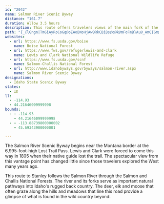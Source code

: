 ```yaml
---
id: "2042"
name: Salmon River Scenic Byway
distance: "161.7"
duration: Allow 3.5 hours
description: This route offers travelers views of the main fork of the Salmon River from near its headwaters as well as views of the White Cloud, Lemhi and Bitterroot mountains and the Lost River.
path: "{_{lGngn|TmGiAyRoCoGq@oEAoBNoHjAwBRkCBiBs@o@k@mFoFmB}Au@_AmC{Gm@qBUmF[}Bg@iBgEiJuAoDoAwBwAeBiC{DoHoQmA{BaD_FiEoH}GmMeF{IcAyB_@sA_@eCQ_Ge@cDgEuRmDwQaByHQgDhAaLNwD@{CKuAc@}BoCgJkAuH]mAcAsAi@_@cEgAcBeA}EyBuAgBa@cAa@uBMyD?eFViB~CaMn@sDH_ABeIJaIEaEIeAy@oCoAcB}VaXsAqCoA{Ei@sEi@aSQaC{AmG_AgCuByDc@g@sBiAgBUqBDwXe@gC]kBg@oB_A{B{AyAkAYe@gFcN_LcToBgE[_BKwB@y@h@mC`@aAvAmBnA_AlB}@nDmAlCyA`EaD|BqDl@oAz@}Bd@aBj@iCf@sDZ_GRsCNm@Ne@h@s@rDqCnByCXy@Js@BgDQeFQuBQmA]q@uDaFq@eBOkAKaB?_BBk@d@oDAmF]_Es@uCy@eF}@aLa@mA}@aA{DyBaA}@e@y@cAaDKy@?{Dj@mFx@wFBwBOcAa@kAeCqDe@oAcAiFIsAB_Bd@sDbDaSpDyRZeAr@sAh@s@nDcDlBoDZeAV{AJeCEyAM}@kAaCqIiHe@w@]mAYsB_@sGHoFh@eEHsAIyASy@u@mA_Aq@wBgAoBeB}ByEsBoFQqACgANgCnAqG`AuC~CmH~AaC|FqGl@{AJmA?yB_AsE_@eAmDcF_@eBO_CCmADyAv@{F@cAa@{HCkBNcEl@aINsE?kBEy@[sAkAaDo@_Fg@uA_AeBoAyCiA_EcEuHo@mBwC{K{@yDc@gD@eBH{@rC{VBeD_@{Hc@oTH{ANqAXu@bBqC`@{@Ry@Bk@OgB_@}@w@k@e@M_CMqE?sA_@w@s@{DuGc@yAOkBBeCJgA\\mAZi@`Au@nFeClAy@fK{MbBuCh@yAbAyCTmAj@wDBmDYoDsBaHK_A?eAd@gExAsGLsAJsCHeIJcBh@sC`DgMtAsErBgDxBmCh@kAr@kCxAqK@sAG_BqD_NKcCJyBNiAdAcC|DeGjCyETu@n@wFb@oIh@uBbDsIXmADsBh@{IZgD|@eCrCgDnBeBlAyA|CkEn@yAvA{E`DmJr@uAbB_B|Aw@bHiBhBiAxBoBd@s@Zy@Jy@OyAcBeFu@yAiD_E{E{DkKsLoAiB}@qBY{@YyBA_ADmB\\_FhBiKjAsChCeEpAaC`AsDhKeh@xA{HxAcMf@kHZaI?uDIyAc@kCo@iBsBmE[cAa@mBe@aGO{Dc@qCu@gDiAsDcP{e@}@_DMcA?yAd@mBXa@fB_AhDeAhAg@n@k@r@gAj@sA^wAVyBDaDo@aTOwJNkDr@cJJgDIsD[kCcBuGsDuO}@gDe@_CYgDc@{IKqFNiCXwBd@{AbAyBhHuMl@kBVkAFaCEuBIoA[uAgE_MqGoPs@gCs@uDa@wDmAyTHkCRuB`@}BlB{Hn@oG?kCKoAqCoQAqAH_BLeAzCiItCuKvAgEj@kArBsBv@e@xAa@fIq@r@Mt@i@v@cAJk@NaBCwBO{@[y@i@q@w@_A_EyCyCaAaB]}M[{BWeA_@o@y@s@{BOeAEyAf@yIz@iMC{Ge@_FsDwTOwA?mAT_Bn@mB|@aAlFyDd@s@b@_AZqAlRwsAZ_FAyAWgC[_Be@oAi@eA}@eAkIgGa@m@YkAEqADmAXu@d@o@~@i@xLyEhBmAbCeCxA{B`AkCf@kE?aC_@mCiAsFy@uFMsAIcBBiBRwF^oDXkAlDgNhEqQtAyG|@oIHuCCkA]gFqEe]i@mJ}@um@OmDKw@m@eCoBcEmE{GyA}A}CkCsB{AyDyBcP_HoBaA}@y@i@k@{@aCY{AIcB?oAVwB`B}J`VgsAhAgF~@_DbC_GbCcEtCeDjBgB`BgAfDeBvI_D~@q@|@{@`A}Bl@uCbAaLCsBAs@YeBm@{BoCmEiC_FuBuF}AqG_CwSc@mBqA{Ck@_AoB_B_JsCySgGyDeBsBgBiBsBy@kAeBuD}Mee@_AkEYcDCwCPcDbE{^RgCF_B?gFYiG{@mIc@_DeBmIg@cDo@_KsA}LCiCL{BRsA^eBd@uA~AeD~HqRnBeF~@yCl@kCb@oF@gCImCoCoXiBiU?yAn@}IjA_GpAeEzPac@t@mDNgCAmDWyCWkBsBiISyAEcCHcJM{EcAuROuIBcCr@eShAiSx@_JhAoIbB{HtBoI\\eBPgDB_BOgDCmBfAeNJiCIwGQaEc@gFoBs\\IkC?wJIiAc@eC_@{Ay@gBo@gAoVsWwAaB}AeCwFoKkDiE{FeFiUcRqJoHiCkCqDgHuAgG[eCy@oLQyA[wAYcAcAkBkAqAwBmAyAY}AAePh@oDOgBWoBm@}BkAsBeBwBaCkAeBy@gBmCgJs@oHg@yJg@gE[oA}@iCu@{AaAsAqAmA}AeAiAe@mI_BuHoByAk@qIeEwImFoJaFyJaGmSaLsc@cW{KyEwGcBg[qGuAEy@HcCt@uEdBiCd@yBLcDSaL}BmPaAuC?iCPcSzBiCJwDYoBe@sB_AwBsA}C{C{A_CuDeIqCuDw@s@iAw@sDgAkY_HkBu@cDsBiA_AsAmBaBwCkBuFo@eDc@mDIiDHqJEwFWeDa@sBc@yAy@kBuNeYiAmBwBaBcCy@kCWi@@qHrBoAHsBIo@O{JeEmG{BuDeAiFy@}De@cHM{HRib@fC_Bd@aJnE}Bb@iBDsCe@gCmA{@}@uZ_`@kByCiIiS{AuBsAeAqCsA{@SeCIwC\\qBx@yBfBoAjByCxGwQtg@q@~AcAxA_BnA}A^oA?mAOo@Yov@yf@uNaM}CyAqUmJwF{CkRaLy@s@{AmB}@qBcAmE}@sCwAuCmAcAoQiGwAWuBYgOMaCe@}B_AmGmEqEyD_BuBcBkC_BkDsAmDwAcFqO{p@oBmGgBsDqDoFeDyCs@YmCe@oBCs@JuA\\}Ar@y@n@_CbCiBrAcBRiPqA}HaAgF_@sDEwCJ}Fl@{LjBsFLaIk@yKmA{d@aGuHkAmFsAcE{A}H_Eac@wVoGeEcDgCkH_IgDmEeD}FeEsIoH}Q}CxCaF`E_h@r^wFjDsx@xb@_GdCeFrAkGn@qo@H{KKcC_@yAg@oCcB}BiBuvCwhCsEsDgFyB}A_@wEa@mFZeDx@eOrGaFxAmEr@}GJcTgCkKqBgKmC_N_FyBi@etAsX{AAwBRkJ~BcC^wBJqDCyD_@yF{@kHeBoFy@{KaAsCEaBLyD~@mEdByEtAqAPsBAgO_E}Cq@kLu@oSkB}B_@gEkBoCiCwBkDy@mBgI{Z_A{BiAkBs@{@_DgCqi@__@oBeBwDsEmQ}XsBkE}D_KiBeDu@y@_CgBk\\gOyA_AiC{BwS{XgIiLyBaE}BsF_AgCiB_Hy@kE_AiHiEoo@aBgMyPos@}J_a@{CoRi@{Bm@wBgCcFqKuVmAmEyAaHiFah@i@mRYaDcBcNEw@CoOb@eWWkEi@gEaAuDs@kBiBaDqCsCeAs@gCkAcGsAuAk@eN{GyAeAqAsAqAmBaBkEeLaa@aAcB}@}@uBqA}@WiE[}TeA}C@iB\\gBt@oFpEg@^eAZ}@NeA@iBQyAg@sA_AuA_BmFqIwAcB}{@wt@qCaCiCcD{AiCal@wfAyB_DaIoIc@s@y@yBiA{D}@sBUYuAqA}Am@eAKiA?_OfFs@KsD{Ci@s@mA_DmDwOkA_CgCsDkAq@}E?{BS{Ay@gAkAkC{DkKoMgF{H_AeCkBcKkLsr@q@oBc@w@oPiUmAmAuAaCy@q@k@WsAPmAp@gBfBuAdAsA^kAFs@GsAWgCgByFkFi@aAc@_BKaBOeE?oIsAgP}@uCcCeEmAmCgAmDaC{Ji@gEQ_EQ_Bw@aBs@_Ay@m@}Ak@q@E}CPs@EsGyBgFe@_A[iAu@iBi@wB?ePqAuMgBcD]_ABy@TcLxG_ElA}GlAmBG}HkC}CoAmCkBiFoFgC}Ci@aAiDcMo@yCIwBOiJIaAS_AoD_LcB{DcBsBcEwB_A[mAS_COsDp@iB~@}AzAYb@UjAd@tENrKOnBe@pBcCbEsBxBs@^y@VwDRuAGoA]yA{@qF{EsAkB{@_BmDsFiBeAm@S_AEoAP{Aj@kD`AwGd@gDx@o@XwJlGqFpByCl@iAFgBYoEaBsBqA}@s@gBeCkA_CUgASa@UeA_AsIaCuI[q@_@_@}@g@sAYeA?c@^_@l@_AxDYr@eAjAs@fAiC`Gy@jCmAzJy@rDi@xAu@~AcAdAeBt@mAVcBHuAAoFa@WOgAgAaA[aEKyCNmf@rJwEj@mE~@mAr@sEhG_FxEmE~C{DzByCxAqDhCmXn`@eA|@qAf@qCHcDu@kKgDgI{By@c@i@m@mAuBi@eBw@kEg@cF}Ec[i@{BuAkC_a@al@qD{EyEgEcAs@mEwBgG{A}Fq@wHwAqBaAm@m@gA}A_BcD{Me]eEkJuDsDwB{Ay@WwCY{CMuFFoVxEkJV}T_AyEk@}DgAkYaGcFWsBLgI|BeKlEmFhBoCp@cCR}CAyBWgBa@yCeAyAw@cCiBsMuMuB}AeAa@mASu@CgGp@yA@iAMePgFgBs@qCyBwGuIqAsAs@k@oBs@}BEoAXq@^iIxHiCxAmBz@eB^gBPiDCwBYyAa@iDmByBmB}DyE}CaFyBsEqVqk@o@gAi@k@cCcBiAe@yAWsDFw@JwBp@kAr@gB`BqBxBiBdCsAdCmEnJoRd_@oAzAcAt@gAXe@@mBMe@QyAmAiAyBk@eCMyB?{An@gDhBqFv@{ClFk]DuCOsBUeAmAgCo@e@wCq@_BFoMhCeAZw@`@_I|GuQpPwCpBmB^yQtAyBMgCaAyWmSyA_@yBJiAl@}@|@u@`Be@fDg@rBu@~As@z@y@p@eAd@kCP{@QiRuIwA_AiFeEy@g@iA]iD?{HjBaI~BaGlA_DVy@C}Dk@{Bo@_PuKqEeA}AEgBJeOrD{@R_B?cA_@cAy@m@y@y@_B}HiSsAaBkAy@mBe@sBSyCIiOlBeA?}Ao@[]c@o@s@_B[}C@{AlByJ^qFEkB_@eC_@sBaBgDuB_CcBuA}BoAiCY}A?cBPyBp@iBhAi@h@{AlBiAzBcApCoFhSwArCiBhBs@b@gBr@{@PiAHo@AaAMuAe@cBeAe@e@iBiCo@kBwAyGcF_[cBqEcAuAaAmAaAw@kAk@}A_@yL{@iCLyAjAUd@e@~ACzATfIAlBo@xDs@fBsAdBcBjBsCrC_Ar@oAf@cARo@HyBQsBs@sByAi@m@mByCy@cA}BuAeBe@kEe@gB_@uGsCmEuB_BcAgGoCyA]cTmBcDu@sD_CaCeDi@gAyB{FgG{Q_DgKqKi[}@uAoAsA}BeAy@K_BAsA^{FlC_Cz@sAJiCWyC_BgXeUgFsCiBk@yCe@mWmAcB_AoAuAs@_BqB{HkAyB}BgCwDyCoBcAqFoBoB_AyByAmUcSiEkD}B{A_Bk@wAMkB@yKjBuAJ{CKyVmC}Hg@_FIwTgCad@[cC_@cHiByDU}A@sBXuBh@gBt@uCxB{FjGgBvAcDhB_Cn@oPvCsCReASu@SmAcAy@aAm@gAeBkEgBoBiGqDmAgAwGeI}BaEyEuKgBkCwA{AmA}@mCy@sDaBiAgAgEaGo@q@w@_@oEaBmCw@y@k@aFcHkBkB}F{E{DkB{PgG{QcD{Bw@cG{DaKmH_PaKgCeAuBa@wBUaLj@mCb@}HXmsCN__@PcjAA_p@LagBM}CWoAa@gZyQyRoMeHlVcCjJgGnS{@fDkEzJoAx@{@Eq@UuCyDcAy@oAm@uEcBuCs@mBUuA?mFf@yPjCmw@lCopBR}I_@at@_GgJa@wB_@_DwAgGwDoPmMgDsB}DqBuDsAkDy@iEy@uDSiEPcBX{Af@e^hS}GjCmBXqDRuDKqj@iIuL}AgFO}CY}{E@cBP}GhBwDpCoLzJqRlOqKpJ{H~JiAfAwD~CgKzHaBz@qA\\wC^}AKwGgBcX{IsCi@yFo@mCEwDLyUjC}NlBoGnCwG|FuE`Hs@xAuCzHyCzKoBfI]dB[`CSrBHzS]`DmIxd@}AtFk@xAs@fAcA|@iD~BsBt@iCViA@qDSyDkAyAs@yBaBmB_C_ByB_PyWaLgQsA{AyBqAiAKyARsAd@cBjAgAlAaBxC}@lBoA~DqEnTiD|QwGj\\u@zDShCCrAHrATzAf@xAn@fAdAjAv@^hAXvGWdAT|BfB^j@x@fBXfAXlCCrD[vBi@hBmAhCcCbDsErEmC|AmBr@}E`@}BD}Dy@_ZmKwDgAcCE_Cl@wC|AO`@iAzAuD~JgBlFu@xCS~AOfDDxBNrB^dCx@tCrA~D~@xBtTd_@dD`Fx@xAj@fBXfAHp@DlBOxBi@pBsBzCmCdBkBf@cBJcCKsAWcBo@a\\oRwKaF_d@oLaCQka@c@sB\\mAf@yAxAuAxBkLtTgDfHcCbI{Jh_@u@~BcAzBwAjCaOjOy@|Ak@zAw@fDOlBEjCE|OSjAOVgDfEcLvMkHxHoNbKeA~@qA~Ak@jAcH|QgD`HcB~BcClByAj@yD`@_\\UsYm@uIo@qXgCiE{Ay@i@gGiFmC}AyBm@oEg@cBE{Gd@wG?qFq@eIuAaIkCeIyDgGaCkR{G{BSuBEkDR_e@rHcHnAqVxD}Gl@}F\\_a@^u\\F}Ie@mGaAmDw@aKoDmQoIsHyCuE_DsBsBuBgCmDwGcG}M}DaIcAgDiRwd@_B_DcDoFeXm_@gFgFkD}C}EoDwFeFkGsGcDsEcGkKkFmMiBaGy@gDo@eF}AoOk@aESaAiAyD_B_EwC{E_DmE}CsDgE_E{N_Kqk@a^gCcAkDg@e_@mBgCg@cZmIco@iPiImBy@@wH`Ac_@~F}DdBiFzEcv@heAgEtE_CjBuKhGkOdH{LnDgJ`BeEjAyFfCeHvDyEtEyE~FkDnFqEnKmDjLuIl^iB~EgBnD_ErE}CjC}C`BcA^yA\\mGr@{Jx@qL`DaEF}AOuCeAaCeBkAqAs@iAiAeCyE{LmBkCyC{Bm@]_Bo@wBI}KxAoPxCsC\\ib@lBsBf@uAr@gEvDmDtDwBfBqAr@oBh@kCJ}QiAwPu@kK@aJj@iB^cBf@aEvBiA`@yBVa}@QeMPcHxAqGrBaI`D}Bj@wJL_Bd@mAl@oAVwHsA_AIqEl@mKGiNjAcFjAaB`AeBr@oAL}AGgH{CsDQyB~@_AdAwB`FyDnHs@~Co@`GU~@U^w@j@s@EYSa@eBHeBnBsJdCcKr@yEb@aE?sCYeDmA{CuCsBqDsBuByDYyA_AcNYeCmG_JoMiJcAkA_A}AaDoCkAg@o@m@y@mB]mCc@eCq@kBo@_Aw@u@}Bs@uCq@oAAsB^}@?o@]Ue@Kg@Cw@N{@P_@f@Sx@KlETjASlA{@r@sC?_COmBC}Ab@wEIsC_@w@cASe@Ji@n@OjBtA~II~AQlAi@x@cAXwAQ{DaAc@]o@kAiBoIaAaB{@y@}B_AsCe@yEkBsA[sAQiDBcAQiCgBo@sBc@}BYaGe@kB{@i@q@@m@j@kAdD_AhAs@Xu@Jy@Mw@Ys@}@uC}Hy@yA_AKcA~@o@jDWr@Wf@_@Xi@Lm@AmBc@u@Hu@LgDjAsCLoAScDkBcB{AiBeDo@y@}@e@o@J_@d@_@~@I`BYnW]zB{@jBgAdAaC^"
websites:
  - url: https://www.fs.usda.gov/boise
    name: Boise National Forest
  - url: https://www.fws.gov/refuge/lewis-and-clark
    name: Lewis and Clark National Wildlife Refuge
  - url: https://www.fs.usda.gov/scnf
    name: Salmon-Challis National Forest
  - url: http://www.idahobyways.gov/byways/salmon-river.aspx
    name: Salmon River Scenic Byway
designations:
  - Idaho State Scenic Byway
states:
  - ID
ll:
  - -114.93
  - 44.21646099999998
bounds:
  - - -114.93
    - 44.21646099999998
  - - -113.88739800000002
    - 45.69343900000001

---
```


The Salmon River Scenic Byway begins near the Montana border at the 6,995-foot-high Lost Trail Pass. Lewis and Clark were forced to come this way in 1805 when their native guide lost the trail. The spectacular view from this vantage point has changed little since those travelers explored the West many years ago.

This route to Stanley follows the Salmon River through the Salmon and Challis National Forests. The river and its forks serve as important natural pathways into Idaho's rugged back country. The deer, elk and moose that often graze along the hills and meadows that line this road provide a glimpse of what is found in the wild country beyond.
